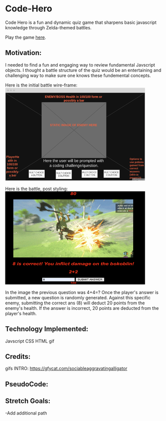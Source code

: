 # Code-Hero

Code Hero is a fun and dynamic quiz game that sharpens basic javascript knowledge through Zelda-themed battles. 

Play the game [here](https://breyshaw.github.io/Code-Hero/).

## Motivation: 
I needed to find a fun and engaging way to review fundamental Javscript objects. I thought a battle structure of the quiz would be an entertaining and challenging way to make sure one knows these fundemental concepts. 

Here is the initial battle wire-frame:
<img src="./Images/Battle%20Screen%20Wireframe.png" width="450" height="300">


Here is the battle, post styling:
<img src="./Images/currentBattle.png" width="450" height="300">     

In the image the previous question was 4+4=?
Once the player's answer is submitted, a new question is randomly generated. Against this specific enemy, submitting the correct ans (8) will deduct 20 points from the enemy's health. If the answer is incorrect, 20 points are deducted from the player's health.


## Technology Implemented:
Javscript
CSS
HTML
gif

## Credits:
gifs
INTRO: https://gfycat.com/sociableaggravatingalligator



## PseudoCode:

## Stretch Goals:
-Add additional path